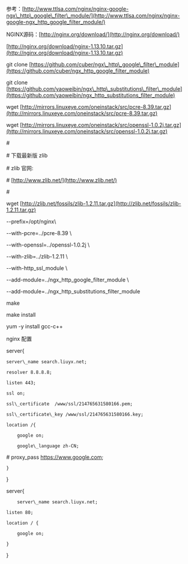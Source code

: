 参考：[http://www.ttlsa.com/nginx/nginx-google-ngx\_http\_google\_filter\_module/](http://www.ttlsa.com/nginx/nginx-google-ngx_http_google_filter_module/)

NGINX源码：[http://nginx.org/download/](http://nginx.org/download/)

[http://nginx.org/download/nginx-1.13.10.tar.gz](http://nginx.org/download/nginx-1.13.10.tar.gz)

git clone [https://github.com/cuber/ngx\_http\_google\_filter\_module](https://github.com/cuber/ngx_http_google_filter_module)

git clone [https://github.com/yaoweibin/ngx\_http\_substitutions\_filter\_module](https://github.com/yaoweibin/ngx_http_substitutions_filter_module)

wget [http://mirrors.linuxeye.com/oneinstack/src/pcre-8.39.tar.gz](http://mirrors.linuxeye.com/oneinstack/src/pcre-8.39.tar.gz)

wget [http://mirrors.linuxeye.com/oneinstack/src/openssl-1.0.2j.tar.gz](http://mirrors.linuxeye.com/oneinstack/src/openssl-1.0.2j.tar.gz)

\#

\# 下载最新版 zlib

\# zlib 官网:

\# [http://www.zlib.net/](http://www.zlib.net/)

\#

wget [http://zlib.net/fossils/zlib-1.2.11.tar.gz](http://zlib.net/fossils/zlib-1.2.11.tar.gz)

--prefix=/opt/nginx\

--with-pcre=../pcre-8.39 \

--with-openssl=../openssl-1.0.2j \

--with-zlib=../zlib-1.2.11 \

--with-http\_ssl\_module \

--add-module=../ngx\_http\_google\_filter\_module \

--add-module=../ngx\_http\_substitutions\_filter\_module

make

make install

yum -y install gcc-c++



nginx 配置

server{

	server\_name search.liuyx.net;

	resolver 8.8.8.8;

	listen 443;

	ssl on;

	ssl\_certificate  /www/ssl/214765631580166.pem;

	ssl\_certificate\_key /www/ssl/214765631580166.key;

	location /{

		google on;

		google\_language zh-CN; 

\#		proxy\_pass https://www.google.com;

	}

}

server{

        server\_name search.liuyx.net;

	listen 80;

	location / {

		google on;

	} 



}



